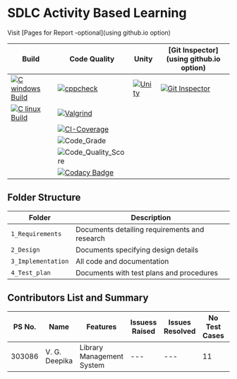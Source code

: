 # SDLC Activity Based Learning

Visit [Pages for Report -optional](using github.io option)

Build | Code Quality | Unity | [Git Inspector](using github.io option)
------|----------|-------|--------------
[![C windows Build](https://github.com/Veerapaneni-Deepika/StepIn_program/actions/workflows/windows-build.yml/badge.svg)](https://github.com/Veerapaneni-Deepika/StepIn_program/actions/workflows/windows-build.yml) |[![cppcheck](https://github.com/Veerapaneni-Deepika/StepIn_program/actions/workflows/cppcheck.yml/badge.svg)](https://github.com/Veerapaneni-Deepika/StepIn_program/actions/workflows/cppcheck.yml)|[![Unity](https://github.com/Veerapaneni-Deepika/StepIn_program/actions/workflows/linux-unity.yml/badge.svg)](https://github.com/Veerapaneni-Deepika/StepIn_program/actions/workflows/linux-unity.yml)|[![Git Inspector](https://github.com/Veerapaneni-Deepika/StepIn_program/actions/workflows/gitinspector.yml/badge.svg)](https://github.com/Veerapaneni-Deepika/StepIn_program/actions/workflows/gitinspector.yml)| 
|[![C linux Build](https://github.com/Veerapaneni-Deepika/StepIn_program/actions/workflows/linux-build.yml/badge.svg)](https://github.com/Veerapaneni-Deepika/StepIn_program/actions/workflows/linux-build.yml)|[![Valgrind](https://github.com/Veerapaneni-Deepika/StepIn_program/actions/workflows/dynamic_code_quality.yml/badge.svg)](https://github.com/Veerapaneni-Deepika/StepIn_program/actions/workflows/dynamic_code_quality.yml)
||[![CI-Coverage](https://github.com/Veerapaneni-Deepika/StepIn_program/actions/workflows/CI-Coverage.yml/badge.svg)](https://github.com/Veerapaneni-Deepika/StepIn_program/actions/workflows/CI-Coverage.yml)
||![Code_Grade](https://www.code-inspector.com/project/24950/status/svg)
||![Code_Quality_Score](https://www.code-inspector.com/project/24950/score/svg)
||[![Codacy Badge](https://app.codacy.com/project/badge/Grade/4856eb069cf44d1588fb45e5565e21f0)](https://www.codacy.com/gh/Veerapaneni-Deepika/StepIn_program/dashboard?utm_source=github.com&amp;utm_medium=referral&amp;utm_content=Veerapaneni-Deepika/StepIn_program&amp;utm_campaign=Badge_Grade)

## Folder Structure
Folder             | Description
-------------------| -----------------------------------------
`1_Requirements`   | Documents detailing requirements and research
`2_Design`         | Documents specifying design details
`3_Implementation` | All code and documentation
`4_Test_plan`      | Documents with test plans and procedures

## Contributors List and Summary

PS No. |  Name   |    Features    | Issuess Raised |Issues Resolved|No Test Cases|Test Case Pass
-------|---------|----------------|----------------|---------------|-------------|--------------
303086 | V. G. Deepika | Library Management System   | ---     | ---   |11  | YES     


